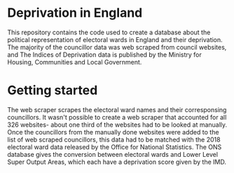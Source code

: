 # Deprivation in England
This repository contains the code used to create a database about the political representation of electoral wards in England and their deprivation.
The majority of the councillor data was web scraped from council websites, and The Indices of Deprivation data is published by the Ministry for Housing, Communities and Local Government. 
# Getting started
The web scraper scrapes the electoral ward names and their corresponsing councillors. It wasn't possible to create a web scraper that accounted for all 326 websites- about one third of the websites had to be looked at manually. 
Once the councillors from the manually done websites were added to the list of web scraped councillors, this data had to be matched with the 2018 electoral ward data released by the Office for National Statistics. The ONS database gives the conversion between electoral wards and Lower Level Super Output Areas, which each have a deprivation score given by the IMD.
